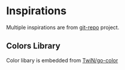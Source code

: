 # Inspirations

Multiple inspirations are from [git-repo](https://git-repo.info/en/docs/multi-repos/manifest-format/) project.

## Colors Library

Color libary is embedded from [TwiN/go-color](https://github.com/TwiN/go-color/blob/master/color.go)

